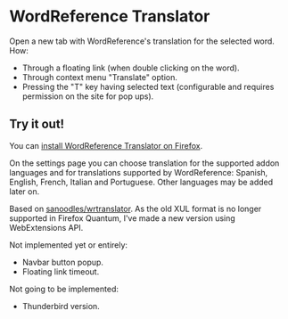 WordReference Translator
========================

Open a new tab with WordReference&#39;s translation for the selected word. How:
* Through a floating link (when double clicking on the word).
* Through context menu "Translate" option.
* Pressing the "T" key having selected text (configurable and requires permission on the site for pop ups).

Try it out!
-----------

You can [install WordReference Translator on Firefox](https://addons.mozilla.org/es/firefox/addon/word-reference-translator/).

On the settings page you can choose translation for the supported addon languages and for translations supported by WordReference: Spanish, English, French, Italian and Portuguese. Other languages may be added later on.

Based on [sanoodles/wrtranslator](https://github.com/sanoodles/wrtranslator). As the old XUL format is no longer supported in Firefox Quantum, I've made a new version using WebExtensions API.

Not implemented yet or entirely:
- Navbar button popup.
- Floating link timeout.

Not going to be implemented:
- Thunderbird version.
